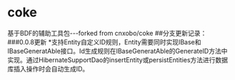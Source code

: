 # coke
基于BDF的辅助工具包---forked from cnxobo/coke
##分支更新记录：
###0.0.8更新
*支持Entity自定义ID规则，Entity需要同时实现IBase和IBaseGeneratAble接口。Id生成规则在IBaseGeneratAble的GenerateID方法中实现。通过HibernateSupportDao的insertEntity或persistEntities方法进行数据库插入操作时会自动生成ID。
